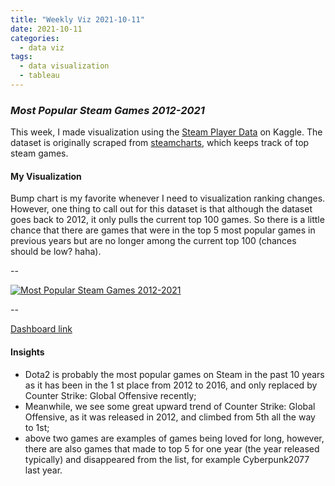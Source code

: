 ```yaml
---
title: "Weekly Viz 2021-10-11"
date: 2021-10-11
categories:
  - data viz
tags:
  - data visualization
  - tableau
---
```


### *Most Popular Steam Games 2012-2021*


This week, I made visualization using the [Steam Player Data](https://www.kaggle.com/jackogozaly/steam-player-data) on Kaggle. The dataset is originally scraped from [steamcharts](https://steamcharts.com/top), which keeps track of top steam games.  

#### My Visualization

Bump chart is my favorite whenever I need to visualization ranking changes. However, one thing to call out for this dataset is that although the dataset goes back to 2012, it only pulls the current top 100 games. So there is a little chance that there are games that were in the top 5 most popular games in previous years but are no longer among the current top 100 (chances should be low? haha).  

--  
<div class='tableauPlaceholder' id='viz1634007699301' style='position: relative'>
  <noscript><a href='#'>
    <img alt='Most Popular Steam Games 2012-2021 ' src='https:&#47;&#47;public.tableau.com&#47;static&#47;images&#47;20&#47;20211011MostPopularSteamGames2012-2021&#47;MostPopularSteamGames2012-2021&#47;1_rss.png' style='border: none' />
    </a></noscript>
  <object class='tableauViz'  style='display:none;'>
    <param name='host_url' value='https%3A%2F%2Fpublic.tableau.com%2F' /> 
    <param name='embed_code_version' value='3' /> 
    <param name='site_root' value='' />
    <param name='name' value='20211011MostPopularSteamGames2012-2021&#47;MostPopularSteamGames2012-2021' />
    <param name='tabs' value='no' />
    <param name='toolbar' value='yes' />
    <param name='static_image' value='https:&#47;&#47;public.tableau.com&#47;static&#47;images&#47;20&#47;20211011MostPopularSteamGames2012-2021&#47;MostPopularSteamGames2012-2021&#47;1.png' />
    <param name='animate_transition' value='yes' />
    <param name='display_static_image' value='yes' />
    <param name='display_spinner' value='yes' />
    <param name='display_overlay' value='yes' />
    <param name='display_count' value='yes' />
    <param name='language' value='en-US' />
    <param name='filter' value='publish=yes' />
  </object></div>               
  <script type='text/javascript'>    
  var divElement = document.getElementById('viz1634007699301');              
  var vizElement = divElement.getElementsByTagName('object')[0];             
  if ( divElement.offsetWidth > 800 ) { vizElement.style.width='800px';vizElement.style.height='627px';} else if ( divElement.offsetWidth > 500 ) { vizElement.style.width='800px';vizElement.style.height='627px';} else { vizElement.style.width='100%';vizElement.style.height='727px';}  
  var scriptElement = document.createElement('script');             
  scriptElement.src = 'https://public.tableau.com/javascripts/api/viz_v1.js';  
  vizElement.parentNode.insertBefore(scriptElement, vizElement);           
</script>    

--  

[Dashboard link](https://public.tableau.com/views/20211011MostPopularSteamGames2012-2021/MostPopularSteamGames2012-2021?:language=en-US&publish=yes&:display_count=n&:origin=viz_share_link)
  
#### Insights
* Dota2 is probably the most popular games on Steam in the past 10 years as it has been in the 1 st place from 2012 to 2016, and only replaced by Counter Strike: Global Offensive recently;  
* Meanwhile, we see some great upward trend of Counter Strike: Global Offensive, as it was released in 2012, and climbed from 5th all the way to 1st;  
* above two games are examples of games being loved for long, however, there are also games that made to top 5 for one year (the year released typically) and disappeared from the list, for example Cyberpunk2077 last year.  
  
